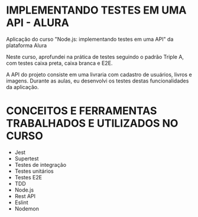 # IMPLEMENTANDO TESTES EM UMA API - ALURA
Aplicação do curso "Node.js: implementando testes em uma API" da plataforma Alura

Neste curso, aprofundei na prática de testes seguindo o padrão Triple A, com testes 
caixa preta, caixa branca e E2E.

A API do projeto consiste em uma livraria com cadastro de usuários, livros e imagens.
Durante as aulas, eu desenvolvi os testes destas funcionalidades da aplicação.

# CONCEITOS E FERRAMENTAS TRABALHADOS E UTILIZADOS NO CURSO
- Jest
- Supertest
- Testes de integração
- Testes unitários
- Testes E2E
- TDD
- Node.js
- Rest API
- Eslint
- Nodemon

